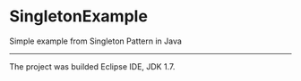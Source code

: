 SingletonExample
================

Simple example from Singleton Pattern in Java

----------------

The project was builded Eclipse IDE, JDK 1.7.
